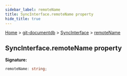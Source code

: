 ```yaml
---
sidebar_label: remoteName
title: SyncInterface.remoteName property
hide_title: true
---
```


[Home](./index.md) &gt; [git-documentdb](./git-documentdb.md) &gt; [SyncInterface](./git-documentdb.syncinterface.md) &gt; [remoteName](./git-documentdb.syncinterface.remotename.md)

## SyncInterface.remoteName property

<b>Signature:</b>

```typescript
remoteName: string;
```
